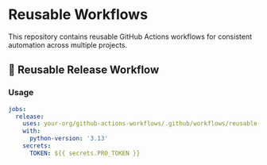 # Reusable Workflows

This repository contains reusable GitHub Actions workflows for consistent automation across multiple projects.

## 🔁 Reusable Release Workflow

### Usage

```yaml
jobs:
  release:
    uses: your-org/github-actions-workflows/.github/workflows/reusable-release.yml@v1
    with:
      python-version: '3.13'
    secrets:
      TOKEN: ${{ secrets.PRO_TOKEN }}
```
